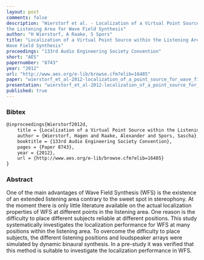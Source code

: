 ```yaml
---
layout: post
comments: false
description: "Wierstorf et al. - Localization of a Virtual Point Source within
the Listening Area for Wave Field Synthesis"
author: "H Wierstorf, A Raake, S Spors"
title: "Localization of a Virtual Point Source within the Listening Area for
Wave Field Synthesis"
proceedings: "133rd Audio Engineering Society Convention"
short: "AES"
papernumber: "8743"
year: "2012"
url: "http://www.aes.org/e-lib/browse.cfm?elib=16485"
paper: "wierstorf_et_al-2012-localization_of_a_point_source_for_wave_field_synthesis.pdf"
presentation: "wierstorf_et_al-2012-localization_of_a_point_source_for_wave_field_synthesis-presentation.pdf"
published: true
---
```


### Bibtex

```latex
@inproceedings{Wierstorf2012d,
  	title = {Localization of a Virtual Point Source within the Listening Area for Wave Field Synthesis},
    author = {Wierstorf, Hagen and Raake, Alexander and Spors, Sascha},
    booktitle = {133rd Audio Engineering Society Convention},
    pages = {Paper 8743},
    year = {2012},
    url = {http://www.aes.org/e-lib/browse.cfm?elib=16485}
}
```

### Abstract

One of the main advantages of Wave Field Synthesis (WFS) is the existence of an
extended listening area contrary to the sweet spot in stereophony. At the moment
there is only little literature available on the actual localization properties
of WFS at different points in the listening area.  One reason is the difficulty
to place different subjects reliable at different positions. This study
systematically investigates the localization performance for WFS at many
positions within the listening area. To overcome the difficulty to place
subjects, the different listening positions and loudspeaker arrays were
simulated by dynamic binaural synthesis.  In a pre-study it was verified that
this method is suitable to investigate the localization performance in WFS.
